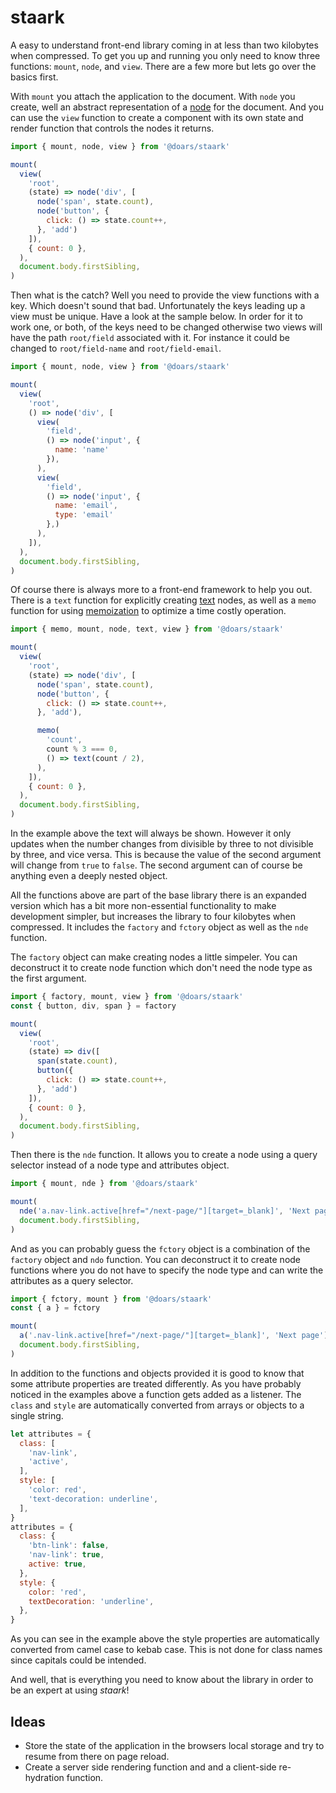 # staark

A easy to understand front-end library coming in at less than two kilobytes when compressed. To get you up and running you only need to know three functions: `mount`, `node`, and `view`. There are a few more but lets go over the basics first.

With `mount` you attach the application to the document. With `node` you create, well an abstract representation of a [node](https://developer.mozilla.org/docs/Web/API/Node) for the document. And you can use the `view` function to create a component with its own state and render function that controls the nodes it returns.

```JavaScript
import { mount, node, view } from '@doars/staark'

mount(
  view(
    'root',
    (state) => node('div', [
      node('span', state.count),
      node('button', {
        click: () => state.count++,
      }, 'add')
    ]),
    { count: 0 },
  ),
  document.body.firstSibling,
)
```

Then what is the catch? Well you need to provide the view functions with a key. Which doesn't sound that bad. Unfortunately the keys leading up a view must be unique. Have a look at the sample below. In order for it to work one, or both, of the keys need to be changed otherwise two views will have the path `root/field` associated with it. For instance it could be changed to `root/field-name` and `root/field-email`.

```JavaScript
import { mount, node, view } from '@doars/staark'

mount(
  view(
    'root',
    () => node('div', [
      view(
        'field',
        () => node('input', {
          name: 'name'
        }),
      ),
      view(
        'field',
        () => node('input', {
          name: 'email',
          type: 'email'
        },)
      ),
    ]),
  ),
  document.body.firstSibling,
)
```

Of course there is always more to a front-end framework to help you out. There is a `text` function for explicitly creating [text](https://developer.mozilla.org/docs/Web/API/Text) nodes, as well as a `memo` function for using [memoization](https://wikipedia.org/wiki/Memoization) to optimize a time costly operation.

```Javascript
import { memo, mount, node, text, view } from '@doars/staark'

mount(
  view(
    'root',
    (state) => node('div', [
      node('span', state.count),
      node('button', {
        click: () => state.count++,
      }, 'add'),

      memo(
        'count',
        count % 3 === 0,
        () => text(count / 2),
      ),
    ]),
    { count: 0 },
  ),
  document.body.firstSibling,
)
```

In the example above the text will always be shown. However it only updates when the number changes from divisible by three to not divisible by three, and vice versa. This is because the value of the second argument will change from `true` to `false`. The second argument can of course be anything even a deeply nested object.

All the functions above are part of the base library there is an expanded version which has a bit more non-essential functionality to make development simpler, but increases the library to four kilobytes when compressed. It includes the `factory` and `fctory` object as well as the `nde` function.

The `factory` object can make creating nodes a little simpeler. You can deconstruct it to create node function which don't need the node type as the first argument.

```JavaScript
import { factory, mount, view } from '@doars/staark'
const { button, div, span } = factory

mount(
  view(
    'root',
    (state) => div([
      span(state.count),
      button({
        click: () => state.count++,
      }, 'add')
    ]),
    { count: 0 },
  ),
  document.body.firstSibling,
)
```

Then there is the `nde` function. It allows you to create a node using a query selector instead of a node type and attributes object.

```JavaScript
import { mount, nde } from '@doars/staark'

mount(
  nde('a.nav-link.active[href="/next-page/"][target=_blank]', 'Next page'),
  document.body.firstSibling,
)
```

And as you can probably guess the `fctory` object is a combination of the `factory` object and `ndo` function. You can deconstruct it to create node functions where you do not have to specify the node type and can write the attributes as a query selector.

```JavaScript
import { fctory, mount } from '@doars/staark'
const { a } = fctory

mount(
  a('.nav-link.active[href="/next-page/"][target=_blank]', 'Next page'),
  document.body.firstSibling,
)
```

In addition to the functions and objects provided it is good to know that some attribute properties are treated differently. As you have probably noticed in the examples above a function gets added as a listener. The `class` and `style` are automatically converted from arrays or objects to a single string.

```JavaScript
let attributes = {
  class: [
    'nav-link',
    'active',
  ],
  style: [
    'color: red',
    'text-decoration: underline',
  ],
}
attributes = {
  class: {
    'btn-link': false,
    'nav-link': true,
    active: true,
  },
  style: {
    color: 'red',
    textDecoration: 'underline',
  },
}
```

As you can see in the example above the style properties are automatically converted from camel case to kebab case. This is not done for class names since capitals could be intended.

And well, that is everything you need to know about the library in order to be an expert at using _staark_!

## Ideas

- Store the state of the application in the browsers local storage and try to resume from there on page reload.
- Create a server side rendering function and and a client-side re-hydration function.
